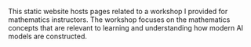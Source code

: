 This static website hosts pages related to a workshop I provided for mathematics instructors. The workshop focuses on the mathematics concepts that are relevant to learning and understanding how modern AI models are constructed.
